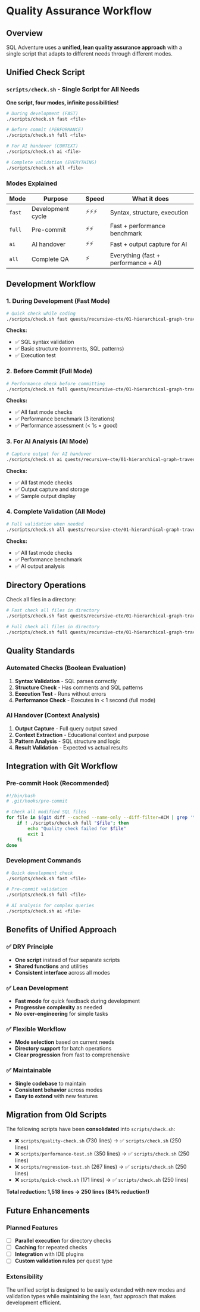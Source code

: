 # Quality Assurance Workflow

## Overview

SQL Adventure uses a **unified, lean quality assurance approach** with a single script that adapts to different needs through different modes.

## Unified Check Script

### `scripts/check.sh` - Single Script for All Needs

**One script, four modes, infinite possibilities!**

```bash
# During development (FAST)
./scripts/check.sh fast <file>

# Before commit (PERFORMANCE)  
./scripts/check.sh full <file>

# For AI handover (CONTEXT)
./scripts/check.sh ai <file>

# Complete validation (EVERYTHING)
./scripts/check.sh all <file>
```

### Modes Explained

| Mode | Purpose | Speed | What it does |
|------|---------|-------|--------------|
| `fast` | Development cycle | ⚡⚡⚡ | Syntax, structure, execution |
| `full` | Pre-commit | ⚡⚡ | Fast + performance benchmark |
| `ai` | AI handover | ⚡⚡ | Fast + output capture for AI |
| `all` | Complete QA | ⚡ | Everything (fast + performance + AI) |

## Development Workflow

### 1. During Development (Fast Mode)
```bash
# Quick check while coding
./scripts/check.sh fast quests/recursive-cte/01-hierarchical-graph-traversal/01-employee-hierarchy.sql
```

**Checks:**
- ✅ SQL syntax validation
- ✅ Basic structure (comments, SQL patterns)
- ✅ Execution test

### 2. Before Commit (Full Mode)
```bash
# Performance check before committing
./scripts/check.sh full quests/recursive-cte/01-hierarchical-graph-traversal/01-employee-hierarchy.sql
```

**Checks:**
- ✅ All fast mode checks
- ✅ Performance benchmark (3 iterations)
- ✅ Performance assessment (< 1s = good)

### 3. For AI Analysis (AI Mode)
```bash
# Capture output for AI handover
./scripts/check.sh ai quests/recursive-cte/01-hierarchical-graph-traversal/01-employee-hierarchy.sql
```

**Checks:**
- ✅ All fast mode checks
- ✅ Output capture and storage
- ✅ Sample output display

### 4. Complete Validation (All Mode)
```bash
# Full validation when needed
./scripts/check.sh all quests/recursive-cte/01-hierarchical-graph-traversal/01-employee-hierarchy.sql
```

**Checks:**
- ✅ All fast mode checks
- ✅ Performance benchmark
- ✅ AI output analysis

## Directory Operations

Check all files in a directory:

```bash
# Fast check all files in directory
./scripts/check.sh fast quests/recursive-cte/01-hierarchical-graph-traversal

# Full check all files in directory
./scripts/check.sh full quests/recursive-cte/01-hierarchical-graph-traversal
```

## Quality Standards

### Automated Checks (Boolean Evaluation)

1. **Syntax Validation** - SQL parses correctly
2. **Structure Check** - Has comments and SQL patterns
3. **Execution Test** - Runs without errors
4. **Performance Check** - Executes in < 1 second (full mode)

### AI Handover (Context Analysis)

1. **Output Capture** - Full query output saved
2. **Context Extraction** - Educational context and purpose
3. **Pattern Analysis** - SQL structure and logic
4. **Result Validation** - Expected vs actual results

## Integration with Git Workflow

### Pre-commit Hook (Recommended)
```bash
#!/bin/bash
# .git/hooks/pre-commit

# Check all modified SQL files
for file in $(git diff --cached --name-only --diff-filter=ACM | grep '\.sql$'); do
    if ! ./scripts/check.sh full "$file"; then
        echo "Quality check failed for $file"
        exit 1
    fi
done
```

### Development Commands
```bash
# Quick development check
./scripts/check.sh fast <file>

# Pre-commit validation
./scripts/check.sh full <file>

# AI analysis for complex queries
./scripts/check.sh ai <file>
```

## Benefits of Unified Approach

### ✅ **DRY Principle**
- **One script** instead of four separate scripts
- **Shared functions** and utilities
- **Consistent interface** across all modes

### ✅ **Lean Development**
- **Fast mode** for quick feedback during development
- **Progressive complexity** as needed
- **No over-engineering** for simple tasks

### ✅ **Flexible Workflow**
- **Mode selection** based on current needs
- **Directory support** for batch operations
- **Clear progression** from fast to comprehensive

### ✅ **Maintainable**
- **Single codebase** to maintain
- **Consistent behavior** across modes
- **Easy to extend** with new features

## Migration from Old Scripts

The following scripts have been **consolidated** into `scripts/check.sh`:

- ❌ `scripts/quality-check.sh` (730 lines) → ✅ `scripts/check.sh` (250 lines)
- ❌ `scripts/performance-test.sh` (350 lines) → ✅ `scripts/check.sh` (250 lines)  
- ❌ `scripts/regression-test.sh` (267 lines) → ✅ `scripts/check.sh` (250 lines)
- ❌ `scripts/quick-check.sh` (171 lines) → ✅ `scripts/check.sh` (250 lines)

**Total reduction: 1,518 lines → 250 lines (84% reduction!)**

## Future Enhancements

### Planned Features
- [ ] **Parallel execution** for directory checks
- [ ] **Caching** for repeated checks
- [ ] **Integration** with IDE plugins
- [ ] **Custom validation rules** per quest type

### Extensibility
The unified script is designed to be easily extended with new modes and validation types while maintaining the lean, fast approach that makes development efficient. 